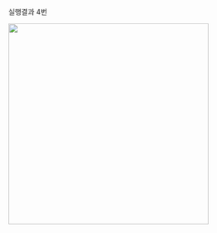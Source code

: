 실행결과 4번

<img
src="[https://github.com/ROWELLI/Project1/blob/master/scrrenshots/image.png](https://github.com/ROWELLI/Project1/blob/master/scrrenshots/image.png)https://github.com/ROWELLI/Project1/blob/master/scrrenshots/image.png" width = "400">
